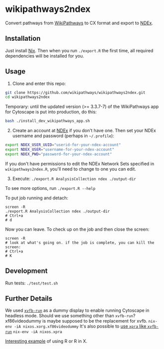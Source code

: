 # wikipathways2ndex

Convert pathways from [WikiPathways](http://wikipathways.org) to CX format and
export to [NDEx](http://ndexbio.org).

## Installation

Just install [Nix](https://nixos.org/nix/download.html). Then when you run
`./export.R` the first time, all required dependencies will be installed for
you.

## Usage

1. Clone and enter this repo:

```sh
git clone https://github.com/wikipathways/wikipathways2ndex.git
cd wikipathways2ndex
```

Temporary: until the updated version (>= 3.3.7-7) of the WikiPathways app for Cytoscape is put into production, do this:

```sh
bash ./install_dev_wikipathways_app.sh
```

2. Create an account at [NDEx](http://ndexbio.org) if you don't have one. Then set your NDEx username and password (perhaps in `~/.profile`):

```sh
export NDEX_USER_UUID="userid-for-your-ndex-account"
export NDEX_USER="username-for-your-ndex-account"
export NDEX_PWD="password-for-your-ndex-account"
```

If you don't have permissions to edit the NDEx Network Sets specified in `wikipathways2ndex.R`,
you'll need to change to one you can edit.

3. Execute: `./export.R AnalysisCollection ndex ./output-dir`

To see more options, run `./export.R --help`

To put job running and detach:

```
screen -R
./export.R AnalysisCollection ndex ./output-dir
# Ctrl+a
# d
```

Now you can leave. To check up on the job and then close the screen:

```
screen -R
# look at what's going on. if the job is complete, you can kill the screen:
# Ctrl+a
# K
```

## Development

Run tests: `./test/test.sh`

## Further Details

We used [`xvfb-run`](http://elementalselenium.com/tips/38-headless) as a dummy display to enable running Cytoscape in headless mode. Should we use something other than `xvfb-run`?
xf86videodummy is maybe supposed to be the replacement for xvfb.
`nix-env -iA nixos.xorg.xf86videodummy`
It's also possible to [use `xpra` like `xvfb-run`](https://unix.stackexchange.com/questions/279567/how-to-use-xpra-like-xvfb-run)
`nix-env -iA nixos.xpra`

[Interesting example](https://github.com/NixOS/nixpkgs/blob/37694c8cc0e9ecab60d06f1d9a2fd0073bcc5fa3/pkgs/development/r-modules/generic-builder.nix#L29) of using R or R in X.
